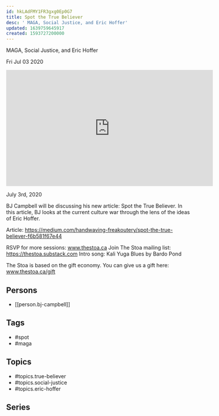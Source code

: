 ```yaml
---
id: hkLAdFMY1FR3gxg0Ep0G7
title: Spot the True Believer
desc: ' MAGA, Social Justice, and Eric Hoffer'
updated: 1639759645917
created: 1593727200000
---
```



 MAGA, Social Justice, and Eric Hoffer

Fri Jul 03 2020

<iframe width="560" height="315" src="https://www.youtube.com/embed/avq9_6VNApA" title="Spot the True Believer: MAGA, Social Justice, and Eric Hoffer w/ BJ Campbell" frameborder="0" allow="accelerometer; autoplay; clipboard-write; encrypted-media; gyroscope; picture-in-picture" allowfullscreen ></iframe>

July 3rd, 2020

BJ Campbell will be discussing his new article: Spot the True Believer. In this article, BJ looks at the current culture war through the lens of the ideas of Eric Hoffer.

Article: https://medium.com/handwaving-freakoutery/spot-the-true-believer-f6b581f67e44

RSVP for more sessions: www.thestoa.ca
Join The Stoa mailing list: https://thestoa.substack.com
Intro song: Kali Yuga Blues by Bardo Pond

The Stoa is based on the gift economy. You can give us a gift here: www.thestoa.ca/gift

## Persons

- [[person.bj-campbell]]

## Tags

- #spot
- #maga

## Topics

- #topics.true-believer
- #topics.social-justice
- #topics.eric-hoffer

## Series



